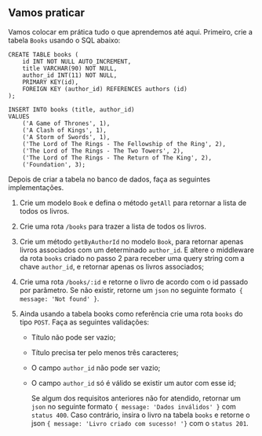 ## Vamos praticar

Vamos colocar em prática tudo o que aprendemos até aqui. Primeiro, crie a tabela `Books` usando o SQL abaixo:

```
CREATE TABLE books (
    id INT NOT NULL AUTO_INCREMENT,
    title VARCHAR(90) NOT NULL,
    author_id INT(11) NOT NULL,
    PRIMARY KEY(id),
    FOREIGN KEY (author_id) REFERENCES authors (id)
);

INSERT INTO books (title, author_id)
VALUES
    ('A Game of Thrones', 1),
    ('A Clash of Kings', 1),
    ('A Storm of Swords', 1),
    ('The Lord of The Rings - The Fellowship of the Ring', 2),
    ('The Lord of The Rings - The Two Towers', 2),
    ('The Lord of The Rings - The Return of The King', 2),
    ('Foundation', 3);
```

Depois de criar a tabela no banco de dados, faça as seguintes implementações.

1. Crie um modelo `Book` e defina o método `getAll` para retornar a lista de todos os livros.
2. Crie uma rota `/books` para trazer a lista de todos os livros.
3. Crie um método `getByAuthorId` no modelo `Book`, para retornar apenas livros associados com um determinado `author_id`. E altere o middleware da rota `books` criado no passo 2 para receber uma query string com a chave `author_id`, e retornar apenas os livros associados;
4. Crie uma rota `/books/:id` e retorne o livro de acordo com o id passado por parâmetro. Se não existir, retorne um `json` no seguinte formato` { message: 'Not found' }`.
5. Ainda usando a tabela books como referência crie uma rota `books` do tipo `POST`. Faça as seguintes validações:

    - Título não pode ser vazio;
    - Título precisa ter pelo menos três caracteres;
    - O campo `author_id` não pode ser vazio;
    - O campo `author_id` só é válido se existir um autor com esse id;

        Se algum dos requisitos anteriores não for atendido, retornar um `json` no seguinte formato `{ message: 'Dados inválidos' }` com `status 400`. Caso contrário, insira o livro na tabela `books` e retorne o json `{ message: 'Livro criado com sucesso! '}` com o `status 201`.
